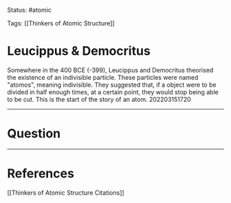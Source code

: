 Status: #atomic

Tags: [[Thinkers of Atomic Structure]]

# Leucippus & Democritus
Somewhere in the 400 BCE (-399), Leucippus and Democritus theorised the existence of an indivisible particle.
These particles were named "atomos", meaning indivisible.
They suggested that, if a object were to be divided in half enough times, at a certain point, they would stop being able to be cut.
This is the start of the story of an atom.
202203151720


---
# Question


---
# References
[[Thinkers of Atomic Structure Citations]]